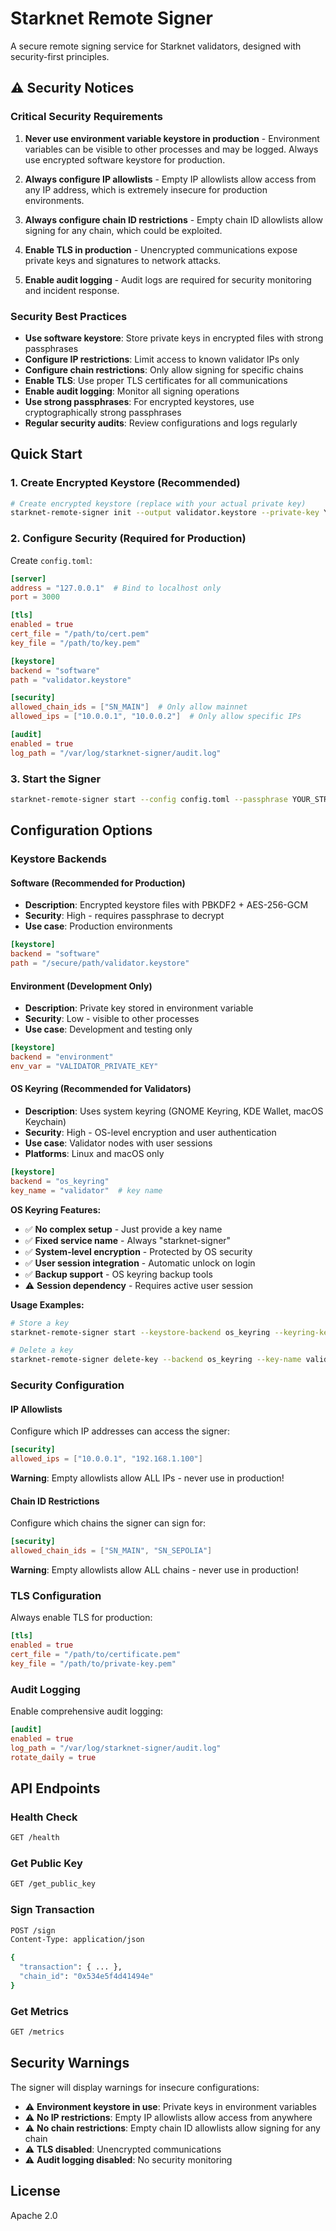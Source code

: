 # Starknet Remote Signer

A secure remote signing service for Starknet validators, designed with security-first principles.

## ⚠️ Security Notices

### Critical Security Requirements

1. **Never use environment variable keystore in production** - Environment variables can be visible to other processes and may be logged. Always use encrypted software keystore for production.

2. **Always configure IP allowlists** - Empty IP allowlists allow access from any IP address, which is extremely insecure for production environments.

3. **Always configure chain ID restrictions** - Empty chain ID allowlists allow signing for any chain, which could be exploited.

4. **Enable TLS in production** - Unencrypted communications expose private keys and signatures to network attacks.

5. **Enable audit logging** - Audit logs are required for security monitoring and incident response.

### Security Best Practices

- **Use software keystore**: Store private keys in encrypted files with strong passphrases
- **Configure IP restrictions**: Limit access to known validator IPs only
- **Configure chain restrictions**: Only allow signing for specific chains
- **Enable TLS**: Use proper TLS certificates for all communications
- **Enable audit logging**: Monitor all signing operations
- **Use strong passphrases**: For encrypted keystores, use cryptographically strong passphrases
- **Regular security audits**: Review configurations and logs regularly

## Quick Start

### 1. Create Encrypted Keystore (Recommended)

```bash
# Create encrypted keystore (replace with your actual private key)
starknet-remote-signer init --output validator.keystore --private-key YOUR_PRIVATE_KEY --passphrase YOUR_STRONG_PASSPHRASE
```

### 2. Configure Security (Required for Production)

Create `config.toml`:

```toml
[server]
address = "127.0.0.1"  # Bind to localhost only
port = 3000

[tls]
enabled = true
cert_file = "/path/to/cert.pem"
key_file = "/path/to/key.pem"

[keystore]
backend = "software"
path = "validator.keystore"

[security]
allowed_chain_ids = ["SN_MAIN"]  # Only allow mainnet
allowed_ips = ["10.0.0.1", "10.0.0.2"]  # Only allow specific IPs

[audit]
enabled = true
log_path = "/var/log/starknet-signer/audit.log"
```

### 3. Start the Signer

```bash
starknet-remote-signer start --config config.toml --passphrase YOUR_STRONG_PASSPHRASE
```

## Configuration Options

### Keystore Backends

#### Software (Recommended for Production)
- **Description**: Encrypted keystore files with PBKDF2 + AES-256-GCM
- **Security**: High - requires passphrase to decrypt
- **Use case**: Production environments

```toml
[keystore]
backend = "software"
path = "/secure/path/validator.keystore"
```

#### Environment (Development Only)
- **Description**: Private key stored in environment variable
- **Security**: Low - visible to other processes
- **Use case**: Development and testing only

```toml
[keystore]
backend = "environment"
env_var = "VALIDATOR_PRIVATE_KEY"
```

#### OS Keyring (Recommended for Validators)
- **Description**: Uses system keyring (GNOME Keyring, KDE Wallet, macOS Keychain)
- **Security**: High - OS-level encryption and user authentication
- **Use case**: Validator nodes with user sessions
- **Platforms**: Linux and macOS only

```toml
[keystore]
backend = "os_keyring"
key_name = "validator"  # key name
```

**OS Keyring Features:**
- ✅ **No complex setup** - Just provide a key name
- ✅ **Fixed service name** - Always "starknet-signer"
- ✅ **System-level encryption** - Protected by OS security
- ✅ **User session integration** - Automatic unlock on login
- ✅ **Backup support** - OS keyring backup tools
- ⚠️ **Session dependency** - Requires active user session

**Usage Examples:**
```bash
# Store a key
starknet-remote-signer start --keystore-backend os_keyring --keyring-key-name validator

# Delete a key
starknet-remote-signer delete-key --backend os_keyring --key-name validator --confirm
```

### Security Configuration

#### IP Allowlists
Configure which IP addresses can access the signer:

```toml
[security]
allowed_ips = ["10.0.0.1", "192.168.1.100"]
```

**Warning**: Empty allowlists allow ALL IPs - never use in production!

#### Chain ID Restrictions
Configure which chains the signer can sign for:

```toml
[security]
allowed_chain_ids = ["SN_MAIN", "SN_SEPOLIA"]
```

**Warning**: Empty allowlists allow ALL chains - never use in production!

### TLS Configuration

Always enable TLS for production:

```toml
[tls]
enabled = true
cert_file = "/path/to/certificate.pem"
key_file = "/path/to/private-key.pem"
```

### Audit Logging

Enable comprehensive audit logging:

```toml
[audit]
enabled = true
log_path = "/var/log/starknet-signer/audit.log"
rotate_daily = true
```

## API Endpoints

### Health Check
```bash
GET /health
```

### Get Public Key
```bash
GET /get_public_key
```

### Sign Transaction
```bash
POST /sign
Content-Type: application/json

{
  "transaction": { ... },
  "chain_id": "0x534e5f4d41494e"
}
```

### Get Metrics
```bash
GET /metrics
```

## Security Warnings

The signer will display warnings for insecure configurations:

- ⚠️ **Environment keystore in use**: Private keys in environment variables
- ⚠️ **No IP restrictions**: Empty IP allowlists allow access from anywhere
- ⚠️ **No chain restrictions**: Empty chain ID allowlists allow signing for any chain
- ⚠️ **TLS disabled**: Unencrypted communications
- ⚠️ **Audit logging disabled**: No security monitoring

## License

Apache 2.0 